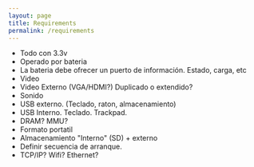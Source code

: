 ```yaml
---
layout: page
title: Requirements
permalink: /requirements
---
```


* Todo con 3.3v
* Operado por bateria
* La bateria debe ofrecer un puerto de información. Estado, carga, etc
* Video
* Video Externo (VGA/HDMI?) Duplicado o extendido? 
* Sonido
* USB externo. (Teclado, raton, almacenamiento)
* USB Interno. Teclado. Trackpad.
* DRAM? MMU?
* Formato portatil
* Almacenamiento "Interno" (SD) + externo
* Definir secuencia de arranque.
* TCP/IP? Wifi? Ethernet?
